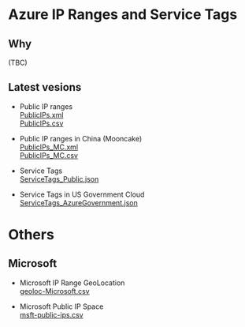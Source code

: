 # Azure IP Ranges and Service Tags

## Why

(TBC)

## Latest vesions 

- Public IP ranges  
  [PublicIPs.xml](https://raw.githubusercontent.com/dinowang/azure-public-ip/master/output/PublicIPs.xml)  
  [PublicIPs.csv](https://raw.githubusercontent.com/dinowang/azure-public-ip/master/output/PublicIPs.csv)  

- Public IP ranges in China (Mooncake)  
  [PublicIPs_MC.xml](https://raw.githubusercontent.com/dinowang/azure-public-ip/master/output/PublicIPs_MC.xml)  
  [PublicIPs_MC.csv](https://raw.githubusercontent.com/dinowang/azure-public-ip/master/output/PublicIPs_MC.csv)  

- Service Tags  
  [ServiceTags_Public.json](https://raw.githubusercontent.com/dinowang/azure-public-ip/master/output/ServiceTags_Public.json)

- Service Tags in US Government Cloud  
  [ServiceTags_AzureGovernment.json](https://raw.githubusercontent.com/dinowang/azure-public-ip/master/output/ServiceTags_AzureGovernment.json)  

# Others

## Microsoft 

- Microsoft IP Range GeoLocation  
  [geoloc-Microsoft.csv](https://raw.githubusercontent.com/dinowang/azure-public-ip/master/output/geoloc-Microsoft.csv)  

- Microsoft Public IP Space  
  [msft-public-ips.csv](https://raw.githubusercontent.com/dinowang/azure-public-ip/master/output/msft-public-ips.csv)  

